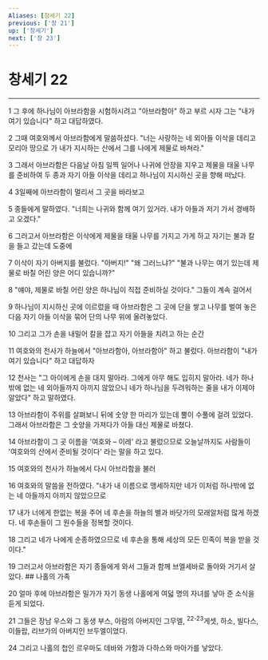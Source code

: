 ```yaml
---
Aliases: [창세기 22]
previous: ['창 21']
up: ['창세기']
next: ['창 23']
---
```

# 창세기 22

***


1 그 후에 하나님이 아브라함을 시험하시려고 "아브라함아" 하고 부르 시자 그는 "내가 여기 있습니다" 하고 대답하였다. 

2 그때 여호와께서 아브라함에게 말씀하셨다. "너는 사랑하는 네 외아들 이삭을 데리고 모리아 땅으로 가 내가 지시하는 산에서 그를 나에게 제물로 바쳐라." 

3 그래서 아브라함은 다음날 아침 일찍 일어나 나귀에 안장을 지우고 제물을 태울 나무를 준비하여 두 종과 자기 아들 이삭을 데리고 하나님이 지시하신 곳을 향해 떠났다. 

4 3일째에 아브라함이 멀리서 그 곳을 바라보고 

5 종들에게 말하였다. "너희는 나귀와 함께 여기 있거라. 내가 아들과 저기 가서 경배하고 오겠다." 

6 그러고서 아브라함은 이삭에게 제물을 태울 나무를 가지고 가게 하고 자기는 불과 칼을 들고 갔는데 도중에 

7 이삭이 자기 아버지를 불렀다. "아버지!" "왜 그러느냐?" "불과 나무는 여기 있는데 제물로 바칠 어린 양은 어디 있습니까?" 

8 "얘야, 제물로 바칠 어린 양은 하나님이 직접 준비하실 것이다." 그들이 계속 걸어서 

9 하나님이 지시하신 곳에 이르렀을 때 아브라함은 그 곳에 단을 쌓고 나무를 벌여 놓은 다음 자기 아들 이삭을 묶어 단의 나무 위에 올려놓았다. 

10 그리고 그가 손을 내밀어 칼을 잡고 자기 아들을 치려고 하는 순간 

11 여호와의 천사가 하늘에서 "아브라함아, 아브라함아" 하고 불렀다. 아브라함이 "내가 여기 있습니다" 하고 대답하자 

12 천사는 "그 아이에게 손을 대지 말아라. 그에게 아무 해도 입히지 말아라. 네가 하나밖에 없는 네 외아들까지 아끼지 않았으니 네가 하나님을 두려워하는 줄을 내가 이제야 알았다" 하고 말하였다. 

13 아브라함이 주위를 살펴보니 뒤에 숫양 한 마리가 있는데 뿔이 수풀에 걸려 있었다. 그래서 아브라함은 그 숫양을 가져다가 아들 대신 제물로 바쳤다. 

14 아브라함이 그 곳 이름을 '여호와 – 이레' 라고 불렀으므로 오늘날까지도 사람들이 '여호와의 산에서 준비될 것이다' 라는 말을 하고 있다. 

15 여호와의 천사가 하늘에서 다시 아브라함을 불러 

16 여호와의 말씀을 전하였다. "내가 내 이름으로 맹세하지만 네가 이처럼 하나밖에 없는 네 아들까지 아끼지 않았으므로 

17 내가 너에게 한없는 복을 주어 네 후손을 하늘의 별과 바닷가의 모래알처럼 많게 하겠다. 네 후손들이 그 원수들을 정복할 것이다. 

18 그리고 네가 나에게 순종하였으므로 네 후손을 통해 세상의 모든 민족이 복을 받을 것이다." 

19 그러고서 아브라함은 자기 종들에게 와서 그들과 함께 브엘세바로 돌아와 거기서 살았다. ## 나홀의 가족 

20 얼마 후에 아브라함은 밀가가 자기 동생 나홀에게 여덟 명의 자녀를 낳아 준 소식을 듣게 되었다. 

21 그들은 장남 우스와 그 동생 부스, 아람의 아버지인 그무엘, <sup class="versenum">22-23</sup>게셋, 하소, 빌다스, 이들랍, 리브가의 아버지인 브두엘이었다. 

24 그리고 나홀의 첩인 르우마도 데바와 가함과 다하스와 마아가를 낳았다.

